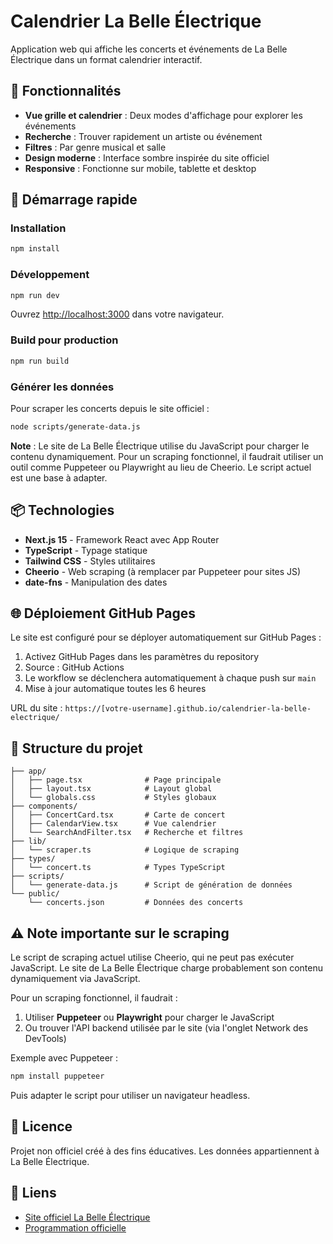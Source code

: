 # Calendrier La Belle Électrique

Application web qui affiche les concerts et événements de La Belle Électrique dans un format calendrier interactif.

## 🎵 Fonctionnalités

- **Vue grille et calendrier** : Deux modes d'affichage pour explorer les événements
- **Recherche** : Trouver rapidement un artiste ou événement
- **Filtres** : Par genre musical et salle
- **Design moderne** : Interface sombre inspirée du site officiel
- **Responsive** : Fonctionne sur mobile, tablette et desktop

## 🚀 Démarrage rapide

### Installation

```bash
npm install
```

### Développement

```bash
npm run dev
```

Ouvrez [http://localhost:3000](http://localhost:3000) dans votre navigateur.

### Build pour production

```bash
npm run build
```

### Générer les données

Pour scraper les concerts depuis le site officiel :

```bash
node scripts/generate-data.js
```

**Note** : Le site de La Belle Électrique utilise du JavaScript pour charger le contenu dynamiquement. Pour un scraping fonctionnel, il faudrait utiliser un outil comme Puppeteer ou Playwright au lieu de Cheerio. Le script actuel est une base à adapter.

## 📦 Technologies

- **Next.js 15** - Framework React avec App Router
- **TypeScript** - Typage statique
- **Tailwind CSS** - Styles utilitaires
- **Cheerio** - Web scraping (à remplacer par Puppeteer pour sites JS)
- **date-fns** - Manipulation des dates

## 🌐 Déploiement GitHub Pages

Le site est configuré pour se déployer automatiquement sur GitHub Pages :

1. Activez GitHub Pages dans les paramètres du repository
2. Source : GitHub Actions
3. Le workflow se déclenchera automatiquement à chaque push sur `main`
4. Mise à jour automatique toutes les 6 heures

URL du site : `https://[votre-username].github.io/calendrier-la-belle-electrique/`

## 📝 Structure du projet

```
├── app/
│   ├── page.tsx              # Page principale
│   ├── layout.tsx            # Layout global
│   └── globals.css           # Styles globaux
├── components/
│   ├── ConcertCard.tsx       # Carte de concert
│   ├── CalendarView.tsx      # Vue calendrier
│   └── SearchAndFilter.tsx   # Recherche et filtres
├── lib/
│   └── scraper.ts            # Logique de scraping
├── types/
│   └── concert.ts            # Types TypeScript
├── scripts/
│   └── generate-data.js      # Script de génération de données
└── public/
    └── concerts.json         # Données des concerts

```

## ⚠️ Note importante sur le scraping

Le script de scraping actuel utilise Cheerio, qui ne peut pas exécuter JavaScript. Le site de La Belle Électrique charge probablement son contenu dynamiquement via JavaScript.

Pour un scraping fonctionnel, il faudrait :

1. Utiliser **Puppeteer** ou **Playwright** pour charger le JavaScript
2. Ou trouver l'API backend utilisée par le site (via l'onglet Network des DevTools)

Exemple avec Puppeteer :

```bash
npm install puppeteer
```

Puis adapter le script pour utiliser un navigateur headless.

## 📄 Licence

Projet non officiel créé à des fins éducatives. Les données appartiennent à La Belle Électrique.

## 🔗 Liens

- [Site officiel La Belle Électrique](https://www.la-belle-electrique.com)
- [Programmation officielle](https://www.la-belle-electrique.com/fr/programmation)
